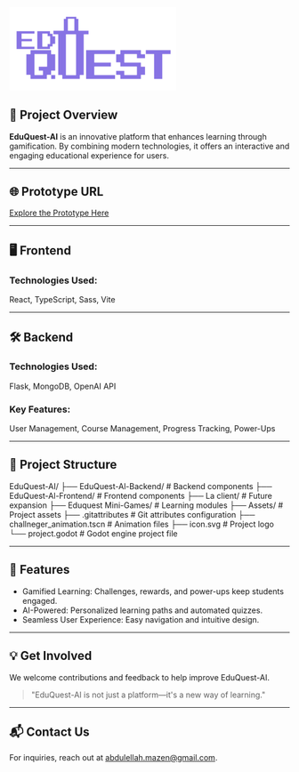 <img src="resources\EduGuest1.png" width="300" alt="EduQuest-AI Logo">

## 🚀 Project Overview
**EduQuest-AI** is an innovative platform that enhances learning through gamification. By combining modern technologies, it offers an interactive and engaging educational experience for users.


---

## 🌐 Prototype URL

[Explore the Prototype Here](https://eduquest-ai.vercel.app/)



---

## 🖥️ Frontend

### Technologies Used:

React, TypeScript, Sass, Vite



---

## 🛠️ Backend

### Technologies Used:

Flask, MongoDB, OpenAI API


### Key Features:

User Management, Course Management, Progress Tracking, Power-Ups



---

## 📁 Project Structure

EduQuest-AI/
├── EduQuest-Al-Backend/             # Backend components
├── EduQuest-Al-Frontend/            # Frontend components
├── La client/                       # Future expansion
├── Eduquest Mini-Games/             # Learning modules
├── Assets/                          # Project assets
├── .gitattributes                   # Git attributes configuration
├── challneger_animation.tscn        # Animation files
├── icon.svg                         # Project logo
└── project.godot                    # Godot engine project file


---

## 🔮 Features

- Gamified Learning: Challenges, rewards, and power-ups keep students engaged.
- AI-Powered: Personalized learning paths and automated quizzes.
- Seamless User Experience: Easy navigation and intuitive design.



---

## 💡 Get Involved

We welcome contributions and feedback to help improve EduQuest-AI.

> "EduQuest-AI is not just a platform—it's a new way of learning."




---

## 📬 Contact Us

For inquiries, reach out at abdulellah.mazen@gmail.com.

